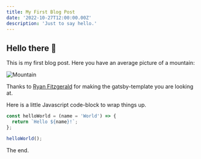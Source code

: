 ```yaml
---
title: My First Blog Post
date: '2022-10-27T12:00:00.00Z'
description: 'Just to say hello.'
---
```


## Hello there 👋

This is my first blog post. Here you have an average picture of a mountain:

![Mountain](./mountain.jpg)

Thanks to [Ryan Fitzgerald](https://github.com/RyanFitzgerald/devfolio) for making the gatsby-template you are looking at.

Here is a little Javascript code-block to wrap things up.

```js
const helloWorld = (name = 'World') => {
  return `Hello ${name}!`;
};

helloWorld();
```

The end.